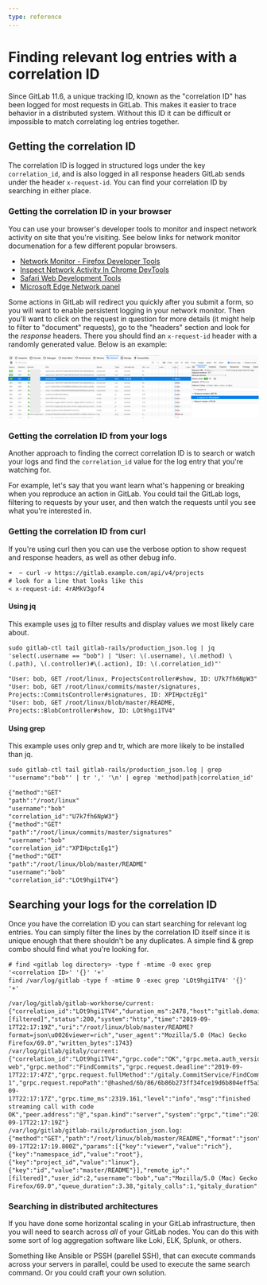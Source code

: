 ```yaml
---
type: reference
---
```


# Finding relevant log entries with a correlation ID

Since GitLab 11.6, a unique tracking ID, known as the "correlation ID" has been
logged for most requests in GitLab. This makes it easier to trace behavior in a
distributed system. Without this ID it can be difficult or
impossible to match correlating log entries together.

## Getting the correlation ID

The correlation ID is logged in structured logs under the key `correlation_id`,
and is also logged in all response headers GitLab sends under the header
`x-request-id`. You can find your correlation ID by searching in either place.

### Getting the correlation ID in your browser

You can use your browser's developer tools to monitor and inspect network
activity on site that you're visiting. See below links for network monitor
documenation for a few different popular browsers.

- [Network Monitor - Firefox Developer Tools](https://developer.mozilla.org/en-US/docs/Tools/Network_Monitor)
- [Inspect Network Activity In Chrome DevTools](https://developers.google.com/web/tools/chrome-devtools/network/)
- [Safari Web Development Tools](https://developer.apple.com/safari/tools/)
- [Microsoft Edge Network panel](https://docs.microsoft.com/en-us/microsoft-edge/devtools-guide/network#request-details)

Some actions in GitLab will redirect you quickly after you submit a form, so
you will want to enable persistent logging in your network monitor. Then you'll
want to click on the request in question for more details (it might help to
filter to "document" requests), go to the "headers" section and look for the
_response_ headers. There you should find an `x-request-id` header with a
randomly generated value. Below is an example:

![Firefox's network monitor showing an request id header](img/network_monitor_xid.png)

### Getting the correlation ID from your logs

Another approach to finding the correct correlation ID is to search or watch
your logs and find the `correlation_id` value for the log entry that you're
watching for.

For example, let's say that you want learn what's happening or breaking when
you reproduce an action in GitLab. You could tail the GitLab logs, filtering
to requests by your user, and then watch the requests until you see what you're
interested in.

### Getting the correlation ID from curl

If you're using curl then you can use the verbose option to show request and response headers, as well as other debug info.

```shell
➜  ~ curl -v https://gitlab.example.com/api/v4/projects
# look for a line that looks like this
< x-request-id: 4rAMkV3gof4
```

#### Using jq

This example uses [jq](https://stedolan.github.io/jq/) to filter results and
display values we most likely care about.

```shell
sudo gitlab-ctl tail gitlab-rails/production_json.log | jq 'select(.username == "bob") | "User: \(.username), \(.method) \(.path), \(.controller)#\(.action), ID: \(.correlation_id)"'
```

```plaintext
"User: bob, GET /root/linux, ProjectsController#show, ID: U7k7fh6NpW3"
"User: bob, GET /root/linux/commits/master/signatures, Projects::CommitsController#signatures, ID: XPIHpctzEg1"
"User: bob, GET /root/linux/blob/master/README, Projects::BlobController#show, ID: LOt9hgi1TV4"
```

#### Using grep

This example uses only grep and tr, which are more likely to be installed than jq.

```shell
sudo gitlab-ctl tail gitlab-rails/production_json.log | grep '"username":"bob"' | tr ',' '\n' | egrep 'method|path|correlation_id'
```

```plaintext
{"method":"GET"
"path":"/root/linux"
"username":"bob"
"correlation_id":"U7k7fh6NpW3"}
{"method":"GET"
"path":"/root/linux/commits/master/signatures"
"username":"bob"
"correlation_id":"XPIHpctzEg1"}
{"method":"GET"
"path":"/root/linux/blob/master/README"
"username":"bob"
"correlation_id":"LOt9hgi1TV4"}
```

## Searching your logs for the correlation ID

Once you have the correlation ID you can start searching for relevant log
entries. You can simply filter the lines by the correlation ID itself since it
is unique enough that there shouldn't be any duplicates. A simple find & grep
combo should find what you're looking for.

```shell
# find <gitlab log directory> -type f -mtime -0 exec grep '<correlation ID>' '{}' '+'
find /var/log/gitlab -type f -mtime 0 -exec grep 'LOt9hgi1TV4' '{}' '+'
```

```plaintext
/var/log/gitlab/gitlab-workhorse/current:{"correlation_id":"LOt9hgi1TV4","duration_ms":2478,"host":"gitlab.domain.tld","level":"info","method":"GET","msg":"access","proto":"HTTP/1.1","referrer":"https://gitlab.domain.tld/root/linux","remote_addr":"68.0.116.160:0","remote_ip":"[filtered]","status":200,"system":"http","time":"2019-09-17T22:17:19Z","uri":"/root/linux/blob/master/README?format=json\u0026viewer=rich","user_agent":"Mozilla/5.0 (Mac) Gecko Firefox/69.0","written_bytes":1743}
/var/log/gitlab/gitaly/current:{"correlation_id":"LOt9hgi1TV4","grpc.code":"OK","grpc.meta.auth_version":"v2","grpc.meta.client_name":"gitlab-web","grpc.method":"FindCommits","grpc.request.deadline":"2019-09-17T22:17:47Z","grpc.request.fullMethod":"/gitaly.CommitService/FindCommits","grpc.request.glProjectPath":"root/linux","grpc.request.glRepository":"project-1","grpc.request.repoPath":"@hashed/6b/86/6b86b273ff34fce19d6b804eff5a3f5747ada4eaa22f1d49c01e52ddb7875b4b.git","grpc.request.repoStorage":"default","grpc.request.topLevelGroup":"@hashed","grpc.service":"gitaly.CommitService","grpc.start_time":"2019-09-17T22:17:17Z","grpc.time_ms":2319.161,"level":"info","msg":"finished streaming call with code OK","peer.address":"@","span.kind":"server","system":"grpc","time":"2019-09-17T22:17:19Z"}
/var/log/gitlab/gitlab-rails/production_json.log:{"method":"GET","path":"/root/linux/blob/master/README","format":"json","controller":"Projects::BlobController","action":"show","status":200,"duration":2448.77,"view":0.49,"db":21.63,"time":"2019-09-17T22:17:19.800Z","params":[{"key":"viewer","value":"rich"},{"key":"namespace_id","value":"root"},{"key":"project_id","value":"linux"},{"key":"id","value":"master/README"}],"remote_ip":"[filtered]","user_id":2,"username":"bob","ua":"Mozilla/5.0 (Mac) Gecko Firefox/69.0","queue_duration":3.38,"gitaly_calls":1,"gitaly_duration":0.77,"rugged_calls":4,"rugged_duration_ms":28.74,"correlation_id":"LOt9hgi1TV4"}
```

### Searching in distributed architectures

If you have done some horizontal scaling in your GitLab infrastructure, then
you will need to search across _all_ of your GitLab nodes. You can do this with
some sort of log aggregation software like Loki, ELK, Splunk, or others.

Something like Ansible or PSSH (parellel SSH), that can execute commands across your servers in
parallel, could be used to execute the same search command. Or you could craft your own solution.
